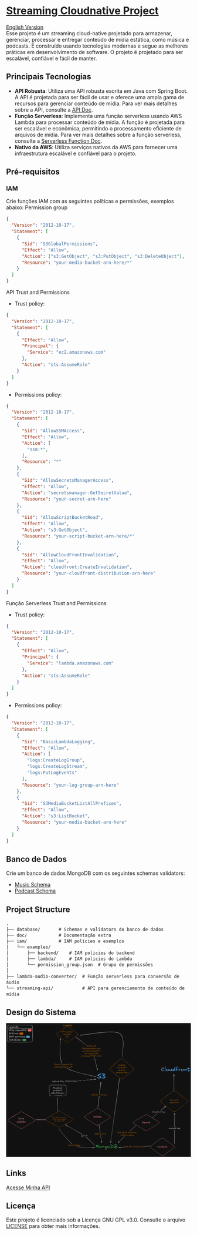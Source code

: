 # [Streaming Cloudnative Project](http://d130vf1311tsqd.cloudfront.net/swagger-ui/index.html)
[English Version](../README.md)   
Esse projeto é um streaming cloud-native projetado para armazenar, gerenciar, processar e entregar conteúdo de mídia estática, como música e podcasts. É construído usando tecnologias modernas e segue as melhores práticas em desenvolvimento de software. O projeto é projetado para ser escalável, confiável e fácil de manter.

## Principais Tecnologias
- **API Robusta**: Utiliza uma API robusta escrita em Java com Spring Boot. A API é projetada para ser fácil de usar e oferece uma ampla gama de recursos para gerenciar conteúdo de mídia. Para ver mais detalhes sobre a API, consulte a [API Doc](https://github.com/LuigiPereira1709/streaming-api/blob/main/doc/README_pt.md).  
- **Função Serverless**: Implementa uma função serverless usando AWS Lambda para processar conteúdo de mídia. A função é projetada para ser escalável e econômica, permitindo o processamento eficiente de arquivos de mídia. Para ver mais detalhes sobre a função serverless, consulte a [Serverless Function Doc](https://github.com/LuigiPereira1709/lambda-audio-converter/blob/main/doc/README_pt.md).     
- **Nativo da AWS**: Utiliza serviços nativos da AWS para fornecer uma infraestrutura escalável e confiável para o projeto.

## Pré-requisitos
### IAM
Crie funções IAM com as seguintes políticas e permissões, exemplos abaixo:
Permission group
```json
{
  "Version": "2012-10-17",
  "Statement": [
    {
      "Sid": "S3GlobalPermissions",
      "Effect": "Allow",
      "Action": ["s3:GetObject", "s3:PutObject", "s3:DeleteObject"],
      "Resource": "your-media-bucket-arn-here/*"
    }
  ]
}
```

API Trust and Permissions
- Trust policy:
```json
{
  "Version": "2012-10-17",
  "Statement": [
    {
      "Effect": "Allow",
      "Principal": {
        "Service": "ec2.amazonaws.com"
      },
      "Action": "sts:AssumeRole"
    }
  ]
}
```
- Permissions policy:
```json
{
  "Version": "2012-10-17",
  "Statement": [
    {
      "Sid": "AllowSSMAccess",
      "Effect": "Allow",
      "Action": [
        "ssm:*",
      ],
      "Resource": "*"
    },
    {
      "Sid": "AllowSecretsManagerAccess",
      "Effect": "Allow",
      "Action": "secretsmanager:GetSecretValue",
      "Resource": "your-secret-arn-here"
    },
    {
      "Sid": "AllowScriptBucketRead",
      "Effect": "Allow",
      "Action": "s3:GetObject",
      "Resource": "your-script-bucket-arn-here/*"
    },
    {
      "Sid": "AllowCloudFrontInvalidation",
      "Effect": "Allow",
      "Action": "cloudfront:CreateInvalidation",
      "Resource": "your-cloudfront-distribution-arn-here"
    }
  ]
}
```

Função Serverless Trust and Permissions
- Trust policy:
```json
{
  "Version": "2012-10-17",
  "Statement": [
    {
      "Effect": "Allow",
      "Principal": {
        "Service": "lambda.amazonaws.com"
      },
      "Action": "sts:AssumeRole"
    }
  ]
}
```
- Permissions policy:
```json
{
  "Version": "2012-10-17",
  "Statement": [
    {
      "Sid": "BasicLambdaLogging",
      "Effect": "Allow",
      "Action": [
        "logs:CreateLogGroup",
        "logs:CreateLogStream",
        "logs:PutLogEvents"
      ],
      "Resource": "your-log-group-arn-here"
    },
    {
      "Sid": "S3MediaBucketListAllPrefixes",
      "Effect": "Allow",
      "Action": "s3:ListBucket",
      "Resource": "your-media-bucket-arn-here"
    }
  ]
}
```

## Banco de Dados
Crie um banco de dados MongoDB com os seguintes schemas validators:
- [Music Schema](database/music_schema.js)
- [Podcast Schema](database/podcast_schema.js)

## Project Structure
```plaintext
.
├── database/       # Schemas e validators do banco de dados
├── doc/            # Documentação extra
├── iam/            # IAM policies e exemplos 
│   └── examples/
│       ├── backend/    # IAM policies do backend 
│       ├── lambda/     # IAM policies do Lambda 
│       └── permission_group.json  # Grupo de permissões 
│
├── lambda-audio-converter/  # Função serverless para conversão de áudio 
└── streaming-api/           # API para gerenciamento de conteúdo de mídia 
```

## Design do Sistema
![Design do Sistema](system_design_v1.png)

## Links 
[Acesse Minha API](http://d130vf1311tsqd.cloudfront.net/swagger-ui/index.html)

## Licença
Este projeto é licenciado sob a Licença GNU GPL v3.0. Consulte o arquivo [LICENSE](../LICENSE.txt) para obter mais informações. 

